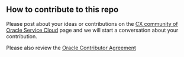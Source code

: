 How to contribute to this repo
-----
Please post about your ideas or contributions on the [CX community of Oracle Service Cloud](http://communities.rightnow.com/pages/home) page and we will start a conversation about your contribution.

Please also review the [Oracle Contributor Agreement](http://www.oracle.com/technetwork/community/oca-486395.html)
